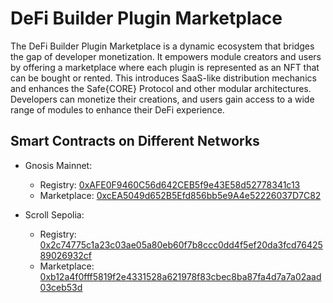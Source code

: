 # DeFi Builder Plugin Marketplace

The DeFi Builder Plugin Marketplace is a dynamic ecosystem that bridges the gap of developer monetization. It empowers module creators and users by offering a marketplace where each plugin is represented as an NFT that can be bought or rented. This introduces SaaS-like distribution mechanics and enhances the Safe{CORE} Protocol and other modular architectures. Developers can monetize their creations, and users gain access to a wide range of modules to enhance their DeFi experience.

## Smart Contracts on Different Networks

- Gnosis Mainnet:

  - Registry: [0xAFE0F9460C56d642CEB5f9e43E58d52778341c13](https://gnosisscan.io/address/0xAFE0F9460C56d642CEB5f9e43E58d52778341c13)
  - Marketplace: [0xcEA5049d652B5Efd856bb5e9A4e52226037D7C82](https://gnosisscan.io/address/0xcEA5049d652B5Efd856bb5e9A4e52226037D7C82)

- Scroll Sepolia:
  - Registry: [0x2c74775c1a23c03ae05a80eb60f7b8ccc0dd4f5ef20da3fcd7642589026932cf](https://sepolia.scrollscan.dev/tx/0x2c74775c1a23c03ae05a80eb60f7b8ccc0dd4f5ef20da3fcd7642589026932cf)
  - Marketplace: [0xb12a4f0fff5819f2e4331528a621978f83cbec8ba87fa4d7a7a02aad03ceb53d](https://sepolia.scrollscan.dev/tx/0xb12a4f0fff5819f2e4331528a621978f83cbec8ba87fa4d7a7a02aad03ceb53d)
